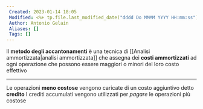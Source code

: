 ```yaml
---
 Created: 2023-01-14 18:05
 Modified: <%+ tp.file.last_modified_date("dddd Do MMMM YYYY HH:mm:ss") %>
 Author: Antonio Gelain
 Aliases: []
 Tags: []
---
```


Il **metodo degli accantonamenti** è una tecnica di [[Analisi ammortizzata|analisi ammortizzata]] che assegna dei **costi ammortizzati** ad ogni operazione che possono essere maggiori o minori del loro costo effettivo

---

Le operazioni **meno costose** vengono caricate di un costo aggiuntivo detto **credito**
I crediti accumulati vengono utilizzati per *pagare* le operazioni più costose